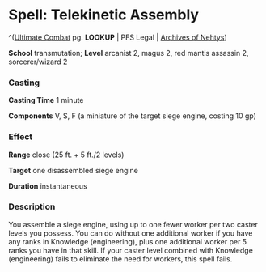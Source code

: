 # Spell: Telekinetic Assembly

^([Ultimate Combat][ss-telekinetic-assembly] pg. **LOOKUP** | PFS Legal | [Archives of Nehtys][sn-telekinetic-assembly])

**School** transmutation; **Level** arcanist 2, magus 2, red mantis assassin 2, sorcerer/wizard 2

### Casting

**Casting Time** 1 minute  

**Components** V, S, F (a miniature of the target siege engine, costing 10 gp)

### Effect

**Range** close (25 ft. + 5 ft./2 levels)  

**Target** one disassembled siege engine  

**Duration** instantaneous

### Description

You assemble a siege engine, using up to one fewer worker per two caster levels you possess. You can do without one additional worker if you have any ranks in Knowledge (engineering), plus one additional worker per 5 ranks you have in that skill. If your caster level combined with Knowledge (engineering) fails to eliminate the need for workers, this spell fails.

[ss-telekinetic-assembly]: http://paizo.com/pathfinderRPG/v57
[sn-telekinetic-assembly]: http://www.archivesofnethys.com/SpellDisplay.aspx?ItemName=Telekinetic%20Assembly